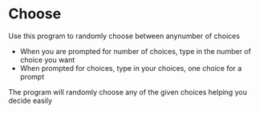 # Choose
Use this program to randomly choose between anynumber of choices
- When you are prompted for number of choices, type in the number of choice you want
- When prompted for choices, type in your choices, one choice for a prompt

The program will randomly choose any of the given choices helping you decide easily
